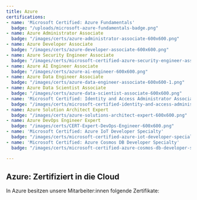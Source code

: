 ```yaml
---
title: Azure
certifications:
- name: 'Microsoft Certified: Azure Fundamentals'
  badge: "/uploads/microsoft-azure-fundamentals-badge.png"
- name: Azure Administrator Associate
  badge: "/images/certs/azure-administrator-associate-600x600.png"
- name: Azure Developer Associate
  badge: "/images/certs/azure-developer-associate-600x600.png"
- name: Azure Security Engineer Associate
  badge: "/images/certs/microsoft-certified-azure-security-engineer-associate.png"
- name: Azure AI Engineer Associate
  badge: "/images/certs/azure-ai-engineer-600x600.png"
- name: Azure Data Engineer Associate
  badge: "/images/certs/azure-data-engineer-associate-600x600-1.png"
- name: Azure Data Scientist Associate
  badge: "/images/certs/azure-data-scientist-associate-600x600.png"
- name: 'Microsoft Certified: Identity and Access Administrator Associate'
  badge: "/images/certs/microsoft-certified-identity-and-access-administrator-associate-600x600.png"
- name: Azure Solution Architect Expert
  badge: "/images/certs/azure-solutions-architect-expert-600x600.png"
- name: Azure DevOps Engineer Expert
  badge: "/images/certs/CERT-Expert-DevOps-Engineer-600x600.png"
- name: 'Microsoft Certified: Azure IoT Developer Specialty'
  badge: "/images/certs/microsoft-certified-azure-iot-developer-specialty-600x600.png"
- name: 'Microsoft Certified: Azure Cosmos DB Developer Specialty'
  badge: "/images/certs/microsoft-certified-azure-cosmos-db-developer-specialty.png"

---
```

## Azure: Zertifiziert in die Cloud

In Azure besitzen unsere Mitarbeiter:innen folgende Zertifikate:
